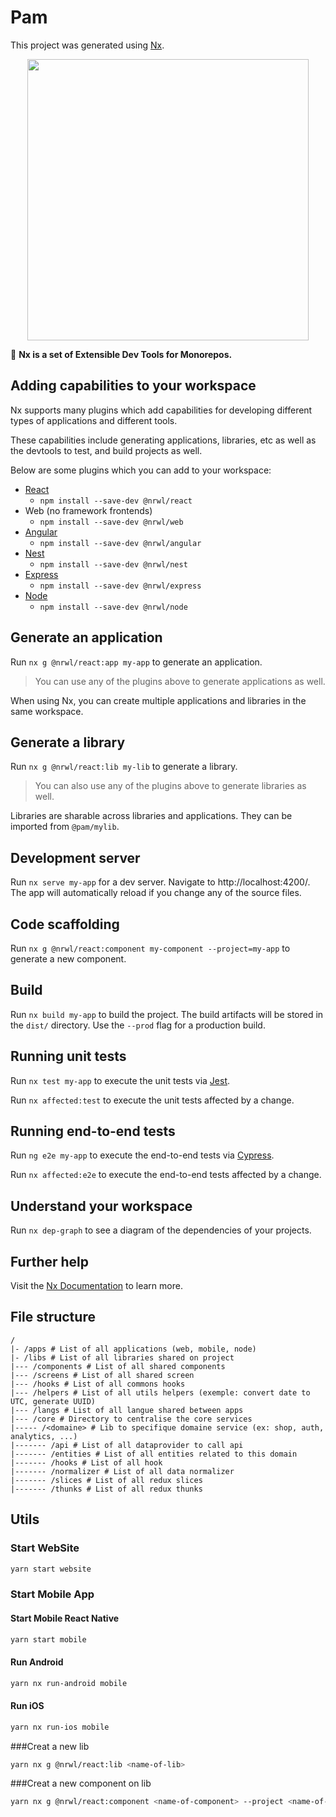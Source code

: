 # Pam

This project was generated using [Nx](https://nx.dev).

<p align="center"><img src="https://raw.githubusercontent.com/nrwl/nx/master/nx-logo.png" width="450"></p>

🔎 **Nx is a set of Extensible Dev Tools for Monorepos.**

## Adding capabilities to your workspace

Nx supports many plugins which add capabilities for developing different types of applications and different tools.

These capabilities include generating applications, libraries, etc as well as the devtools to test, and build projects as well.

Below are some plugins which you can add to your workspace:

- [React](https://reactjs.org)
  - `npm install --save-dev @nrwl/react`
- Web (no framework frontends)
  - `npm install --save-dev @nrwl/web`
- [Angular](https://angular.io)
  - `npm install --save-dev @nrwl/angular`
- [Nest](https://nestjs.com)
  - `npm install --save-dev @nrwl/nest`
- [Express](https://expressjs.com)
  - `npm install --save-dev @nrwl/express`
- [Node](https://nodejs.org)
  - `npm install --save-dev @nrwl/node`

## Generate an application

Run `nx g @nrwl/react:app my-app` to generate an application.

> You can use any of the plugins above to generate applications as well.

When using Nx, you can create multiple applications and libraries in the same workspace.

## Generate a library

Run `nx g @nrwl/react:lib my-lib` to generate a library.

> You can also use any of the plugins above to generate libraries as well.

Libraries are sharable across libraries and applications. They can be imported from `@pam/mylib`.

## Development server

Run `nx serve my-app` for a dev server. Navigate to http://localhost:4200/. The app will automatically reload if you change any of the source files.

## Code scaffolding

Run `nx g @nrwl/react:component my-component --project=my-app` to generate a new component.

## Build

Run `nx build my-app` to build the project. The build artifacts will be stored in the `dist/` directory. Use the `--prod` flag for a production build.

## Running unit tests

Run `nx test my-app` to execute the unit tests via [Jest](https://jestjs.io).

Run `nx affected:test` to execute the unit tests affected by a change.

## Running end-to-end tests

Run `ng e2e my-app` to execute the end-to-end tests via [Cypress](https://www.cypress.io).

Run `nx affected:e2e` to execute the end-to-end tests affected by a change.

## Understand your workspace

Run `nx dep-graph` to see a diagram of the dependencies of your projects.

## Further help

Visit the [Nx Documentation](https://nx.dev) to learn more.

## File structure

```
/
|- /apps # List of all applications (web, mobile, node)
|- /libs # List of all libraries shared on project
|--- /components # List of all shared components
|--- /screens # List of all shared screen
|--- /hooks # List of all commons hooks
|--- /helpers # List of all utils helpers (exemple: convert date to UTC, generate UUID)
|--- /langs # List of all langue shared between apps
|--- /core # Directory to centralise the core services
|----- /<domaine> # Lib to specifique domaine service (ex: shop, auth, analytics, ...)
|------- /api # List of all dataprovider to call api
|------- /entities # List of all entities related to this domain
|------- /hooks # List of all hook
|------- /normalizer # List of all data normalizer
|------- /slices # List of all redux slices
|------- /thunks # List of all redux thunks
```

## Utils

### Start WebSite

```bash
yarn start website
```

### Start Mobile App

#### Start Mobile React Native

```bash
yarn start mobile
```

#### Run Android

```bash
yarn nx run-android mobile
```

#### Run iOS

```bash
yarn nx run-ios mobile
```

###Creat a new lib

```bash
yarn nx g @nrwl/react:lib <name-of-lib>
```

###Creat a new component on lib

```bash
yarn nx g @nrwl/react:component <name-of-component> --project <name-of-lib>
```
